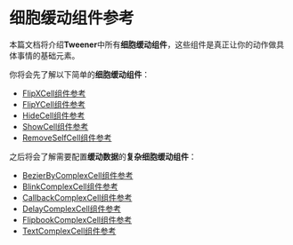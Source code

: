 # 细胞缓动组件参考

本篇文档将介绍**Tweener**中所有**细胞缓动组件**，这些组件是真正让你的动作做具体事情的基础元素。

你将会先了解以下简单的**细胞缓动组件**：

* [FlipXCell组件参考](./Chapter1/FlipXCell组件参考.md)
* [FlipYCell组件参考](./Chapter1/FlipYCell组件参考.md)
* [HideCell组件参考](./Chapter1/HideCell组件参考.md)
* [ShowCell组件参考](./Chapter1/ShowCell组件参考.md)
* [RemoveSelfCell组件参考](./Chapter1/RemoveSelfCell组件参考.md)

之后将会了解需要配置**缓动数据**的**复杂细胞缓动组件**：

- [BezierByComplexCell组件参考](./Chapter2/BezierByComplexCell组件参考.md)
- [BlinkComplexCell组件参考](./Chapter2/BlinkComplexCell组件参考.md)
- [CallbackComplexCell组件参考](./Chapter2/CallbackComplexCell组件参考.md)
- [DelayComplexCell组件参考](./Chapter2/DelayComplexCell组件参考.md)
- [FlipbookComplexCell组件参考](./Chapter2/FlipbookComplexCell组件参考.md)
- [TextComplexCell组件参考](./Chapter2/TextComplexCell组件参考.md)